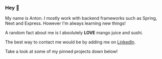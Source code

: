 ### Hey 👋

My name is Anton. I mostly work with backend frameworks such as Spring, Next and Express. However I'm always learning new things!

A random fact about me is I absolutely **LOVE** mango juice and sushi.

The best way to contact me would be by adding me on [LinkedIn](https://www.linkedin.com/in/antonre/).

Take a look at some of my pinned projects down below!

<!--
**icepaq/icepaq** is a ✨ _special_ ✨ repository because its `README.md` (this file) appears on your GitHub profile.

Here are some ideas to get you started:

- 🔭 I’m currently working on ...
- 🌱 I’m currently learning ...
- 👯 I’m looking to collaborate on ...
- 🤔 I’m looking for help with ...
- 💬 Ask me about ...
- 📫 How to reach me: ...
- 😄 Pronouns: ...
- ⚡ Fun fact: ...
-->
